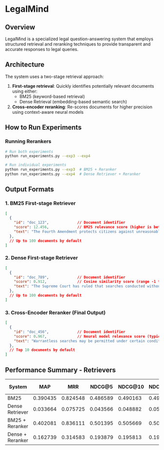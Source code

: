 # LegalMind

## Overview
LegalMind is a specialized legal question-answering system that employs structured retrieval and reranking techniques to provide transparent and accurate responses to legal queries.

## Architecture
The system uses a two-stage retrieval approach:
1. **First-stage retrieval**: Quickly identifies potentially relevant documents using either:
   - BM25 (keyword-based retrieval)
   - Dense Retrieval (embedding-based semantic search)
2. **Cross-encoder reranking**: Re-scores documents for higher precision using context-aware neural models

## How to Run Experiments

### Running Rerankers
```bash
# Run both experiments
python run_experiments.py --exp3 --exp4

# Run individual experiments
python run_experiments.py --exp3  # BM25 + Reranker
python run_experiments.py --exp4  # Dense Retriever + Reranker
```

## Output Formats

### 1. BM25 First-stage Retriever
```json
[
  {
    "id": "doc_123",             // Document identifier
    "score": 12.456,             // BM25 relevance score (higher is better)
    "text": "The Fourth Amendment protects citizens against unreasonable searches..."
  },
  // Up to 100 documents by default
]
```

### 2. Dense First-stage Retriever
```json
[
  {
    "id": "doc_789",             // Document identifier
    "score": 0.912,              // Cosine similarity score (range -1 to 1)
    "text": "The Supreme Court has ruled that searches conducted without a warrant..."
  },
  // Up to 100 documents by default
]
```

### 3. Cross-Encoder Reranker (Final Output)
```json
[
  {
    "id": "doc_456",             // Document identifier
    "score": 0.967,              // Neural model relevance score (typically 0-1)
    "text": "Warrantless searches may be permitted under certain conditions..."
  },
  // Top 10 documents by default
]
```




## Performance Summary - Retrievers

| System             | MAP      | MRR      | NDCG@5   | NDCG@10  | NDCG@20  | Precision@5 | Precision@10 | Precision@20 | Recall@5 | Recall@10 | Recall@20 | F1@5     | F1@10    | F1@20    | Retrieval Time |
|--------------------|----------|----------|----------|----------|----------|--------------|---------------|---------------|----------|------------|------------|----------|----------|----------|----------------|
| BM25               | 0.390435 | 0.824548 | 0.486589 | 0.490163 | 0.493176 | 0.186        | 0.095         | 0.0485        | 0.430833 | 0.438333   | 0.448333   | 0.243175 | 0.149096 | 0.085134 | 0.019154       |
| Dense Retriever    | 0.033664 | 0.075725 | 0.043566 | 0.048882 | 0.053894 | 0.018        | 0.012         | 0.0080        | 0.051500 | 0.066000   | 0.081333   | 0.024794 | 0.019130 | 0.014091 | 0.738733       |
| BM25 + Reranker    | 0.402081 | 0.836111 | 0.501395 | 0.505669 | 0.505669 | 0.190        | 0.098         | 0.0490        | 0.445000 | 0.455333   | 0.455333   | 0.249087 | 0.153914 | 0.085977 | 9.331973       |
| Dense + Reranker   | 0.162739 | 0.314583 | 0.193879 | 0.195813 | 0.196759 | 0.068        | 0.035         | 0.0180        | 0.169333 | 0.174333   | 0.176333   | 0.089333 | 0.055089 | 0.031522 | 9.922317       |

